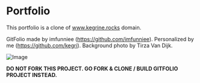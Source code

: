 # Portfolio
This portfolio is a clone of www.kegrine.rocks domain. 

GitFolio made by imfunniee (https://github.com/imfunniee). Personalized by me (https://github.com/kegri). Background photo by Tirza Van Dijk.

![Image](https://user-images.githubusercontent.com/54588856/162024553-a1fa1607-3451-447b-a8a0-4c458be06d45.png)

**DO NOT FORK THIS PROJECT. GO FORK & CLONE / BUILD GITFOLIO PROJECT INSTEAD.**
